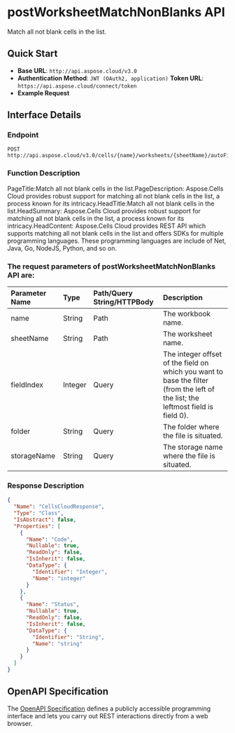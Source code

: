 # **postWorksheetMatchNonBlanks API**

Match all not blank cells in the list. 

## **Quick Start**

- **Base URL**: `http://api.aspose.cloud/v3.0`
- **Authentication Method**: `JWT (OAuth2, application)`  **Token URL**: `https://api.aspose.cloud/connect/token`
- **Example Request** 
<script src="https://gist.github.com/aspose-cells-cloud-gists/8a5b324fdf3e574dbd747c1a1e24b05d.js?file=Example30_PostWorksheetMatchNonBlanks.cs"></script>

## **Interface Details**

### **Endpoint** 

```
POST http://api.aspose.cloud/v3.0/cells/{name}/worksheets/{sheetName}/autoFilter/matchNonBlanks
```

### **Function Description**
PageTitle:Match all not blank cells in the list.PageDescription: Aspose.Cells Cloud provides robust support for matching all not blank cells in the list, a process known for its intricacy.HeadTitle:Match all not blank cells in the list.HeadSummary: Aspose.Cells Cloud provides robust support for matching all not blank cells in the list, a process known for its intricacy.HeadContent: Aspose.Cells Cloud provides REST API which supports matching all not blank cells in the list and offers SDKs for multiple programming languages. These programming languages are include of Net, Java, Go, NodeJS, Python, and so on.

### The request parameters of **postWorksheetMatchNonBlanks** API are: 

| Parameter Name | Type | Path/Query String/HTTPBody | Description | 
| :- | :- | :- |:- | 
|name|String|Path|The workbook name.|
|sheetName|String|Path|The worksheet name.|
|fieldIndex|Integer|Query|The integer offset of the field on which you want to base the filter (from the left of the list; the leftmost field is field 0).|
|folder|String|Query|The folder where the file is situated.|
|storageName|String|Query|The storage name where the file is situated.|


### **Response Description**
```json
{
  "Name": "CellsCloudResponse",
  "Type": "Class",
  "IsAbstract": false,
  "Properties": [
    {
      "Name": "Code",
      "Nullable": true,
      "ReadOnly": false,
      "IsInherit": false,
      "DataType": {
        "Identifier": "Integer",
        "Name": "integer"
      }
    },
    {
      "Name": "Status",
      "Nullable": true,
      "ReadOnly": false,
      "IsInherit": false,
      "DataType": {
        "Identifier": "String",
        "Name": "string"
      }
    }
  ]
}
```

## OpenAPI Specification

The [OpenAPI Specification](https://reference.aspose.cloud/cells/#/AutoFilterController/PostWorksheetMatchNonBlanks) defines a publicly accessible programming interface and lets you carry out REST interactions directly from a web browser.

